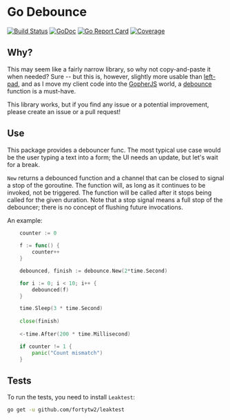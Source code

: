 # Go Debounce

[![Build Status](https://travis-ci.org/bep/debounce.svg)](https://travis-ci.org/bep/debounce)
[![GoDoc](https://godoc.org/github.com/bep/debounce?status.svg)](https://godoc.org/github.com/bep/debounce)
[![Go Report Card](https://goreportcard.com/badge/github.com/bep/debounce)](https://goreportcard.com/report/github.com/bep/debounce)
[![Coverage](http://gocover.io/_badge/github.com/bep/debounce)](http://gocover.io/github.com/bep/debounce)

## Why?

This may seem like a fairly narrow library, so why not copy-and-paste it when needed? Sure -- but this is, however, slightly more usable than [left-pad](https://www.npmjs.com/package/left-pad), and as I move my client code into the [GopherJS](https://github.com/gopherjs/gopherjs) world, a [debounce](https://davidwalsh.name/javascript-debounce-function) function is a must-have.

This library works, but if you find any issue or a potential improvement, please create an issue or a pull request!

## Use

This package provides a debouncer func. The most typical use case would be the user 
typing a text into a form; the UI needs an update, but let's wait for a break.

`New` returns a debounced function and a channel that can be closed to signal a stop of the goroutine. The function will, as long as it continues to be invoked, not be triggered. The function will be called after it stops being called for the given duration. Note that a stop signal means a full stop of the debouncer; there is no concept of flushing future invocations. 

An example:

```go
	counter := 0
	
	f := func() {
		counter++
	}

	debounced, finish := debounce.New(2*time.Second)

	for i := 0; i < 10; i++ {
		debounced(f)
	}

	time.Sleep(3 * time.Second)
    
    close(finish)
	
	<-time.After(200 * time.Millisecond)

	if counter != 1 {
		panic("Count mismatch")
	}
```

## Tests

To run the tests, you need to install `Leaktest`:

```bash
go get -u github.com/fortytw2/leaktest
```